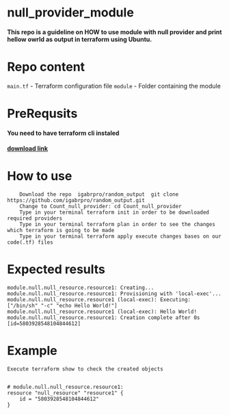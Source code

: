 # **null_provider_module**




#### This repo is a guideline on HOW to use module with null provider and print hellow owrld as output in terraform using Ubuntu.

# **Repo content**
```main.tf``` - Terraform configuration file
```module```  - Folder containing the module 

# **PreRequsits**
#### You need to have terraform cli instaled 
#### [download link](https://www.terraform.io/downloads)

# **How to use**
```
    Download the repo  igabrpro/random_output  git clone https://github.com/igabrpro/random_output.git
    Change to Count_null_provider: cd Count_null_provider
    Type in your terminal terraform init in order to be downloaded required providers
    Type in your terminal terraform plan in order to see the changes which terraform is going to be made
    Type in your terminal terraform apply execute changes bases on our code(.tf) files
```
    
    
# **Expected results**
```
module.null.null_resource.resource1: Creating...
module.null.null_resource.resource1: Provisioning with 'local-exec'...
module.null.null_resource.resource1 (local-exec): Executing: ["/bin/sh" "-c" "echo Hello World!"]
module.null.null_resource.resource1 (local-exec): Hello World!
module.null.null_resource.resource1: Creation complete after 0s [id=5803928548104844612]
```
# **Example**

```
Execute terraform show to check the created objects


# module.null.null_resource.resource1:
resource "null_resource" "resource1" {
    id = "5803928548104844612"
}



